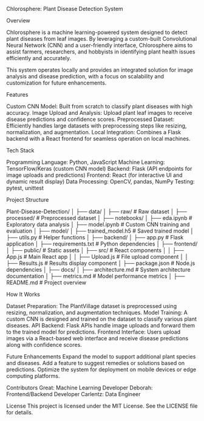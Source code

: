 Chlorosphere: Plant Disease Detection System

Overview

Chlorosphere is a machine learning-powered system designed to detect plant diseases from leaf images. By leveraging a custom-built Convolutional Neural Network (CNN) and a user-friendly interface, Chlorosphere aims to assist farmers, researchers, and hobbyists in identifying plant health issues efficiently and accurately.

This system operates locally and provides an integrated solution for image analysis and disease prediction, with a focus on scalability and customization for future enhancements.

Features

Custom CNN Model: Built from scratch to classify plant diseases with high accuracy.
Image Upload and Analysis: Upload plant leaf images to receive disease predictions and confidence scores.
Preprocessed Dataset: Efficiently handles large datasets with preprocessing steps like resizing, normalization, and augmentation.
Local Integration: Combines a Flask backend with a React frontend for seamless operation on local machines.

Tech Stack

Programming Language: Python, JavaScript
Machine Learning: TensorFlow/Keras (custom CNN model)
Backend: Flask (API endpoints for image uploads and predictions)
Frontend: React (for interactive UI and dynamic result display)
Data Processing: OpenCV, pandas, NumPy
Testing: pytest, unittest

Project Structure

Plant-Disease-Detection/
│
├── data/
│   ├── raw/            # Raw dataset
│   ├── processed/      # Preprocessed dataset
│
├── notebooks/
│   ├── eda.ipynb       # Exploratory data analysis
│   ├── model.ipynb     # Custom CNN training and evaluation
│
├── model/
│   ├── trained_model.h5  # Saved trained model
│   ├── utils.py          # Helper functions
│
├── backend/
│   ├── app.py           # Flask application
│   ├── requirements.txt # Python dependencies
│
├── frontend/
│   ├── public/          # Static assets
│   ├── src/             # React components
│   │   ├── App.js       # Main React app
│   │   ├── Upload.js    # File upload component
│   │   ├── Results.js   # Results display component
│   ├── package.json     # Node.js dependencies
│
├── docs/
│   ├── architecture.md  # System architecture documentation
│   ├── metrics.md       # Model performance metrics
│
├── README.md            # Project overview

How It Works

Dataset Preparation: The PlantVillage dataset is preprocessed using resizing, normalization, and augmentation techniques.
Model Training: A custom CNN is designed and trained on the dataset to classify various plant diseases.
API Backend: Flask APIs handle image uploads and forward them to the trained model for predictions.
Frontend Interface: Users upload images via a React-based web interface and receive disease predictions along with confidence scores.

Future Enhancements
Expand the model to support additional plant species and diseases.
Add a feature to suggest remedies or solutions based on predictions.
Optimize the system for deployment on mobile devices or edge computing platforms.

Contributors
Great: Machine Learning Developer
Deborah: Frontend/Backend Developer
Carlentz: Data Engineer

License
This project is licensed under the MIT License. See the LICENSE file for details.
